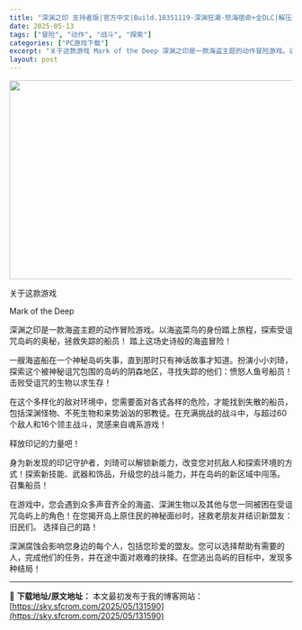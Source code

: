 ```yaml
---
title: "深渊之印 支持者版|官方中文|Build.18351119-深渊狂潮-怒海宿命+全DLC|解压即撸|"
date: 2025-05-13
tags: ["冒险", "动作", "战斗", "探索"]
categories: ["PC游戏下载"]
excerpt: "关于这款游戏 Mark of the Deep 深渊之印是一款海盗主题的动作冒险游戏。以海盗菜鸟的身份踏上旅程，探索受诅咒岛屿的奥秘，拯救失踪的船员！ 踏上这场史诗般的海盗冒险！ 一艘海盗船在一个神秘岛屿失事，直到那时只有神话故事才知道。扮演小小刘琦，探索这个被神秘诅咒包围的岛屿的阴森地区，寻找失踪&hellip;"
layout: post
---
```


<img src="https://sky.sfcrom.com/wp-content/uploads/2025/05/2025051301475140.webp" alt="" width="616" height="353" class="aligncenter size-full wp-image-131580" />

关于这款游戏

Mark of the Deep

深渊之印是一款海盗主题的动作冒险游戏。以海盗菜鸟的身份踏上旅程，探索受诅咒岛屿的奥秘，拯救失踪的船员！
踏上这场史诗般的海盗冒险！

一艘海盗船在一个神秘岛屿失事，直到那时只有神话故事才知道。扮演小小刘琦，探索这个被神秘诅咒包围的岛屿的阴森地区，寻找失踪的他们：愤怒人鱼号船员！
击败受诅咒的生物以求生存！

在这个多样化的敌对环境中，您需要面对各式各样的危险，才能找到失散的船员，包括深渊怪物、不死生物和来势汹汹的邪教徒。在充满挑战的战斗中，与超过60个敌人和16个领主战斗，灵感来自魂系游戏！

释放印记的力量吧！

身为新发现的印记守护者，刘琦可以解锁新能力，改变您对抗敌人和探索环境的方式！探索新技能、武器和饰品，升级您的战斗能力，并在岛屿的新区域中闯荡。
召集船员！

在游戏中，您会遇到众多声音齐全的海盗、深渊生物以及其他与您一同被困在受诅咒岛屿上的角色！在您揭开岛上原住民的神秘面纱时，拯救老朋友并结识新盟友： 旧民们。
选择自己的路！

深渊腐蚀会影响您身边的每个人，包括您珍爱的盟友。您可以选择帮助有需要的人，完成他们的任务，并在途中面对艰难的抉择。在您逃出岛屿的目标中，发现多种结局！

---
📖 **下载地址/原文地址：** 本文最初发布于我的博客网站：[https://sky.sfcrom.com/2025/05/131590](https://sky.sfcrom.com/2025/05/131590)
